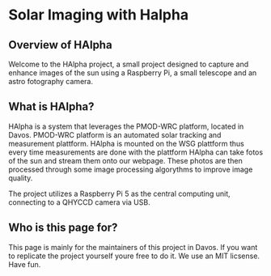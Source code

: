 # Solar Imaging with Halpha

## Overview of HAlpha 
Welcome to the HAlpha project, a small project designed to capture and enhance images of the sun using a Raspberry Pi, a small telescope and an astro fotography camera. 

## What is HAlpha?
HAlpha is a system that leverages the PMOD-WRC platform, located in Davos. PMOD-WRC platform is an automated solar tracking and measurement plattform. HAlpha is mounted on the WSG plattform thus every  time measurements are done with the plattform HAlpha can take fotos of the sun and stream them onto our webpage. These photos are then processed through some image processing algorythms to improve image quality.

The project utilizes a Raspberry Pi 5 as the central computing unit, connecting to a QHYCCD camera via USB.

## Who is this page for?
This page is mainly for the maintainers of this project in Davos. If you want to replicate the project yourself youre free to do it. We use an MIT licsense. Have fun.


